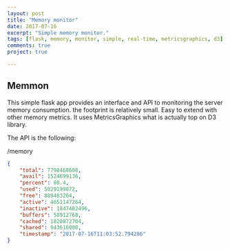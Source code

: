 ```yaml
---
layout: post
title: "Memory monitor"
date: 2017-07-16
excerpt: "Simple memory monitor."
tags: [flask, memory, monitor, simple, real-time, metricsgraphics, d3]
comments: true
project: true

---
```


## Memmon

This simple flask app provides an interface and API to monitoring
the server memory consumption. the footprint is relatively small.
Easy to extend with other memory metrics. It uses MetricsGraphics
what is actually top on D3 library.


The API is the following:

/memory
```json
{
    "total": 7798468608,
    "avail": 1524699136,
    "percent": 80.4,
    "used": 5029199872,
    "free": 889483264,
    "active": 4651147264,
    "inactive": 1847402496,
    "buffers": 58912768,
    "cached": 1820872704,
    "shared": 943616000,
    "timestamp": "2017-07-16T11:03:52.794286"
}
```

